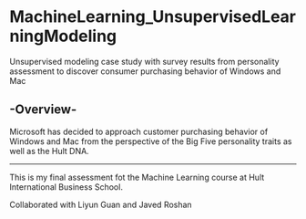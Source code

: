 # MachineLearning_UnsupervisedLearningModeling
Unsupervised modeling case study with survey results from personality assessment to discover consumer purchasing behavior of Windows and Mac

## -Overview-
Microsoft has decided to approach customer purchasing behavior of Windows and Mac from the perspective of the Big Five personality traits as well as the Hult DNA.

********************

This is my final assessment fot the Machine Learning course at Hult International Business School.

Collaborated with Liyun Guan and Javed Roshan 
